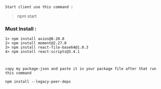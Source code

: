 `Start client use this command : `

> npm start 


### Must Install :

```
1> npm install axios@0.20.0
2> npm install moment@2.27.0
3> npm install react-file-base64@1.0.3
4> npm install react-scripts@3.4.1

 

```

`
copy my package-json and paste it in your package file after that run this command 
`
```
npm install --legacy-peer-deps
```